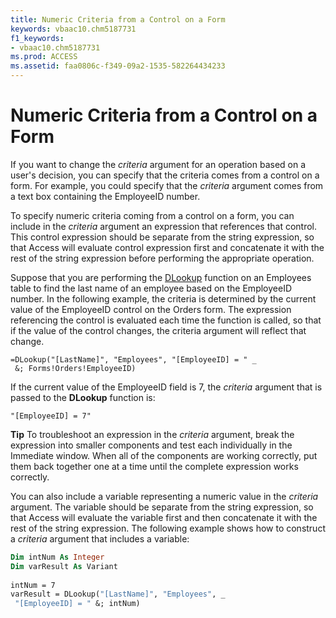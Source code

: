 ```yaml
---
title: Numeric Criteria from a Control on a Form
keywords: vbaac10.chm5187731
f1_keywords:
- vbaac10.chm5187731
ms.prod: ACCESS
ms.assetid: faa0806c-f349-09a2-1535-582264434233
---
```



# Numeric Criteria from a Control on a Form

If you want to change the  _criteria_ argument for an operation based on a user's decision, you can specify that the criteria comes from a control on a form. For example, you could specify that the _criteria_ argument comes from a text box containing the EmployeeID number.

To specify numeric criteria coming from a control on a form, you can include in the  _criteria_ argument an expression that references that control. This control expression should be separate from the string expression, so that Access will evaluate control expression first and concatenate it with the rest of the string expression before performing the appropriate operation.

Suppose that you are performing the [DLookup](application-dlookup-method-access.md) function on an Employees table to find the last name of an employee based on the EmployeeID number. In the following example, the criteria is determined by the current value of the EmployeeID control on the Orders form. The expression referencing the control is evaluated each time the function is called, so that if the value of the control changes, the criteria argument will reflect that change.




```
=DLookup("[LastName]", "Employees", "[EmployeeID] = " _ 
 &; Forms!Orders!EmployeeID)
```

If the current value of the EmployeeID field is 7, the  _criteria_ argument that is passed to the **DLookup** function is:



```
"[EmployeeID] = 7"
```


 **Tip**   To troubleshoot an expression in the _criteria_ argument, break the expression into smaller components and test each individually in the Immediate window. When all of the components are working correctly, put them back together one at a time until the complete expression works correctly.

You can also include a variable representing a numeric value in the  _criteria_ argument. The variable should be separate from the string expression, so that Access will evaluate the variable first and then concatenate it with the rest of the string expression.
The following example shows how to construct a  _criteria_ argument that includes a variable:



```vb
Dim intNum As Integer 
Dim varResult As Variant 
 
intNum = 7 
varResult = DLookup("[LastName]", "Employees", _ 
 "[EmployeeID] = " &; intNum)
```


